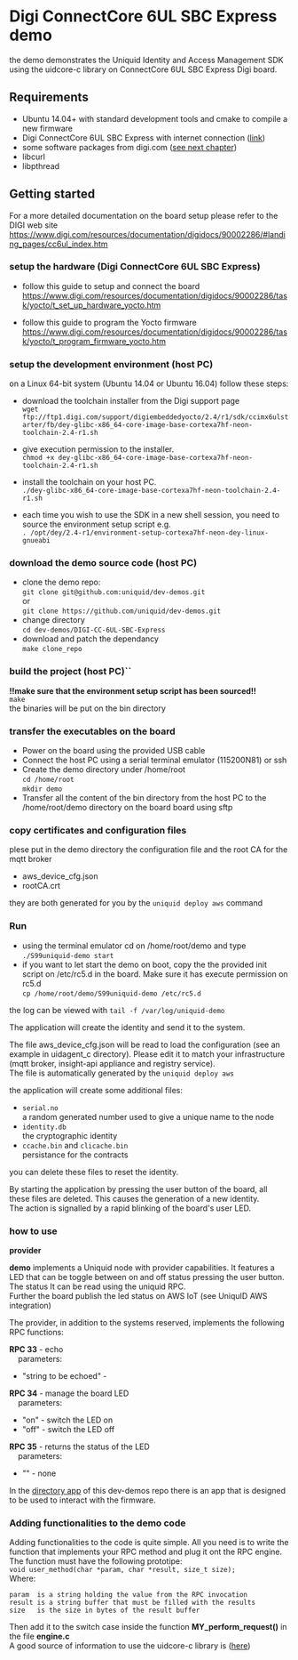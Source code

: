 # Digi ConnectCore 6UL SBC Express demo

the demo demonstrates the Uniquid Identity and Access Management SDK using the uidcore-c library on ConnectCore 6UL SBC Express Digi board.

## Requirements
- Ubuntu 14.04+ with standard development tools and cmake to compile a new firmware
- Digi ConnectCore 6UL SBC Express with internet connection ([link](https://www.digi.com/products/embedded-systems/single-board-computers/connectcore-for-i-mx6ul-sbc-express))
- some software packages from digi.com ([see next chapter](#getting-started))
- libcurl
- libpthread

## Getting started
For a more detailed documentation on the board setup please refer to the DIGI web site<br>
https://www.digi.com/resources/documentation/digidocs/90002286/#landing_pages/cc6ul_index.htm

### setup the hardware (Digi ConnectCore 6UL SBC Express)
- follow this guide to setup and connect the board<br>
https://www.digi.com/resources/documentation/digidocs/90002286/task/yocto/t_set_up_hardware_yocto.htm

- follow this guide to program the Yocto firmware<br>
https://www.digi.com/resources/documentation/digidocs/90002286/task/yocto/t_program_firmware_yocto.htm<br>

### setup the development environment (host PC)
on a Linux 64-bit system (Ubuntu 14.04 or Ubuntu 16.04) follow these steps:<br>
- download the toolchain installer from the Digi support page<br>
``wget ftp://ftp1.digi.com/support/digiembeddedyocto/2.4/r1/sdk/ccimx6ulstarter/fb/dey-glibc-x86_64-core-image-base-cortexa7hf-neon-toolchain-2.4-r1.sh``

- give execution permission to the installer.<br>
``chmod +x dey-glibc-x86_64-core-image-base-cortexa7hf-neon-toolchain-2.4-r1.sh``

- install the toolchain on your host PC.<br>
``./dey-glibc-x86_64-core-image-base-cortexa7hf-neon-toolchain-2.4-r1.sh``

- each time you wish to use the SDK in a new shell session, you need to source the environment setup script e.g.<br>
``. /opt/dey/2.4-r1/environment-setup-cortexa7hf-neon-dey-linux-gnueabi``

### download the demo source code (host PC)
- clone the demo repo:<br>
``git clone git@github.com:uniquid/dev-demos.git``<br>
or<br>
``git clone https://github.com/uniquid/dev-demos.git``<br>
- change directory<br>
``cd dev-demos/DIGI-CC-6UL-SBC-Express``<br>
- download and patch the dependancy<br>
``make clone_repo``
### build the project (host PC)``
**!!make sure that the environment setup script has been sourced!!**<br>
```make```<br>
the binaries will be put on the bin directory

### transfer the executables on the board
- Power on the board using the provided USB cable<br>
- Connect the host PC using a serial terminal emulator (115200N81) or ssh<br>
- Create the demo directory under /home/root<br>
```cd /home/root```<br>
```mkdir demo```<br>
- Transfer all the content of the bin directory from the host PC to the /home/root/demo directory on the board board using sftp<br>

### copy certificates and configuration files
plese put in the demo directory the configuration file and the root CA for the mqtt broker
- aws_device_cfg.json
- rootCA.crt

they are both generated for you by the ``uniquid deploy aws`` command

### Run
- using the terminal emulator cd on /home/root/demo and type<br>
```./S99uniquid-demo start```<br>
- if you want to let start the demo on boot, copy the the provided init script on /etc/rc5.d in the board. Make sure it has execute permission on rc5.d<br>
```cp /home/root/demo/S99uniquid-demo /etc/rc5.d```

the log can be viewed with ```tail -f /var/log/uniquid-demo```

The application will create the identity and send it to the system.

The file aws_device_cfg.json will be read to load the configuration (see an  example in uidagent_c directory).
Please edit it to match your infrastructure (mqtt broker, insight-api appliance and registry service).<br>
The file is automatically generated by the ``uniquid deploy aws``


the application will create some additional files:<br>
- ``serial.no``<br>a random generated number used to give a unique name to the node<br>
- ``identity.db``<br>the cryptographic identity<br>
- ``ccache.bin`` and ``clicache.bin``<br>persistance for the contracts

you can delete these files to reset the identity.

By starting the application by pressing the user button of the board, all these files are deleted.
This causes the generation of a new identity.<br>The action is signalled by a rapid blinking of the board's user LED.

### how to use
**provider**

**demo** implements a Uniquid node with provider capabilities.
It features a LED that can be toggle between on and off status pressing the user button. The status It can be read using the uniquid RPC.<br>
Further the board publish the led status on AWS IoT (see UniquID AWS integration)<br>

The provider, in addition to the systems reserved, implements the following RPC functions:<br>

**RPC 33** - echo<br>
&nbsp;&nbsp;&nbsp;&nbsp;parameters:
- "string to be echoed" -

**RPC 34** - manage the board LED<br>
&nbsp;&nbsp;&nbsp;&nbsp;parameters:
- "on" - switch the LED on
- "off" - switch the LED off

**RPC 35** - returns the status of the LED<br>
&nbsp;&nbsp;&nbsp;&nbsp;parameters:
- "" - none

In the [directory app](app) of this dev-demos repo there is an app that is designed to be used to interact with the firmware.

### Adding functionalities to the demo code
Adding functionalities to the code is quite simple. All you need is to write the function that implements your RPC method and plug it ont the RPC engine.
The function must have the following prototipe:<br>
``void user_method(char *param, char *result, size_t size);``<br>
Where:<br>
```
param  is a string holding the value from the RPC invocation
result is a string buffer that must be filled with the results
size   is the size in bytes of the result buffer
```
Then add it to the switch case inside the function **MY_perform_request()** in the file **engine.c**<br>
A good source of information to use the uidcore-c library is ([here](https://github.com/uniquid/uidcore-demo-c))
